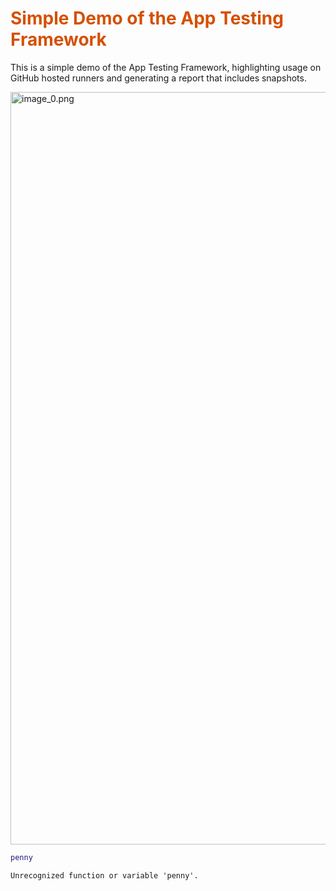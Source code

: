 
# <span style="color:rgb(213,80,0)">Simple Demo of the App Testing Framework</span>

This is a simple demo of the App Testing Framework, highlighting usage on GitHub hosted runners and generating a report that includes snapshots.


<p style="text-align:left"><img src="README_media/image_0.png" width="1204" alt="image_0.png"></p>

```matlab
penny
```

```TextOutput
Unrecognized function or variable 'penny'.
```
